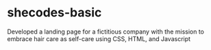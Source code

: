 # shecodes-basic
Developed a landing page for a fictitious company with the mission to embrace hair care as self-care using CSS, HTML, and Javascript
